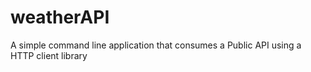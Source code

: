 # weatherAPI
A simple command line application that consumes a Public API using a HTTP client library
